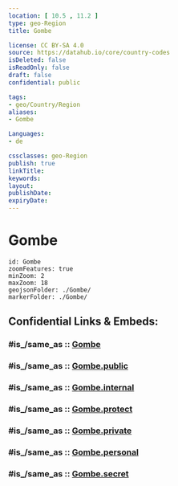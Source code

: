 ```yaml
---
location: [ 10.5 , 11.2 ] 
type: geo-Region
title: Gombe

license: CC BY-SA 4.0
source: https://datahub.io/core/country-codes
isDeleted: false
isReadOnly: false
draft: false
confidential: public

tags:
- geo/Country/Region
aliases:
- Gombe

Languages:
- de

cssclasses: geo-Region
publish: true
linkTitle: 
keywords: 
layout: 
publishDate: 
expiryDate: 
---
```


# Gombe

```leaflet
id: Gombe
zoomFeatures: true 
minZoom: 2 
maxZoom: 18
geojsonFolder: ./Gombe/
markerFolder: ./Gombe/
```


## Confidential Links & Embeds: 

### #is_/same_as :: [Gombe](/_Standards/Earth/Continent/Africa/Africa~Central/Nigeria/Zones~Nigeria/Nigeria~North-East/Gombe.md) 

### #is_/same_as :: [Gombe.public](/_public/Earth/Continent/Africa/Africa~Central/Nigeria/Zones~Nigeria/Nigeria~North-East/Gombe.public.md) 

### #is_/same_as :: [Gombe.internal](/_internal/Earth/Continent/Africa/Africa~Central/Nigeria/Zones~Nigeria/Nigeria~North-East/Gombe.internal.md) 

### #is_/same_as :: [Gombe.protect](/_protect/Earth/Continent/Africa/Africa~Central/Nigeria/Zones~Nigeria/Nigeria~North-East/Gombe.protect.md) 

### #is_/same_as :: [Gombe.private](/_private/Earth/Continent/Africa/Africa~Central/Nigeria/Zones~Nigeria/Nigeria~North-East/Gombe.private.md) 

### #is_/same_as :: [Gombe.personal](/_personal/Earth/Continent/Africa/Africa~Central/Nigeria/Zones~Nigeria/Nigeria~North-East/Gombe.personal.md) 

### #is_/same_as :: [Gombe.secret](/_secret/Earth/Continent/Africa/Africa~Central/Nigeria/Zones~Nigeria/Nigeria~North-East/Gombe.secret.md)

